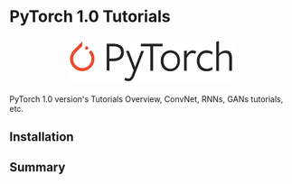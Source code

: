 # PyTorch 1.0 Tutorials

<p align="center">
<img src="https://github.com/Alro10/PyTorch1.0Tutorials/blob/master/PyTorch.png" alt="alt text" width="60%" height="60%">
</p>

PyTorch 1.0 version's Tutorials Overview, ConvNet, RNNs, GANs tutorials, etc.

## Installation


## Summary 
